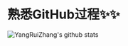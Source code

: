 # 熟悉GitHub过程✨✨

![YangRuiZhang's github stats](https://github-readme-stats.vercel.app/api?username=YangRuiZhang&count_private=true&show_ico)
